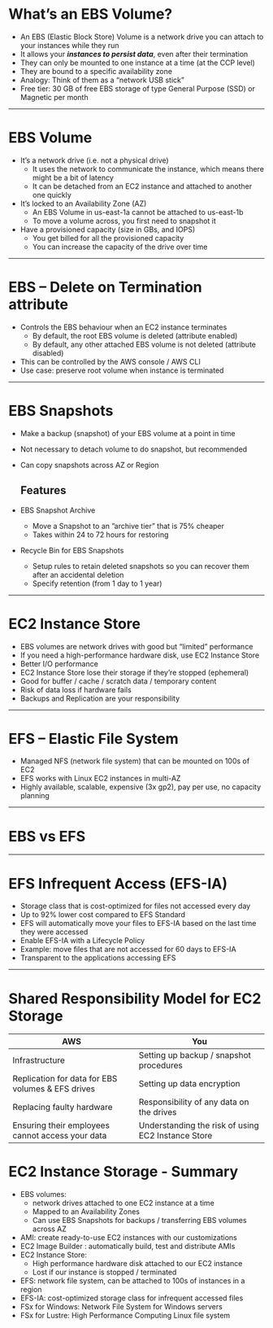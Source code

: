 # What’s an EBS Volume?
* An EBS (Elastic Block Store) Volume is a network drive you can attach to your instances while they run
* It allows your ***instances to persist data***, even after their termination
* They can only be mounted to one instance at a time (at the CCP level)
* They are bound to a specific availability zone
* Analogy: Think of them as a “network USB stick”
* Free tier: 30 GB of free EBS storage of type General Purpose (SSD) or Magnetic per month

---

# EBS Volume
* It’s a network drive (i.e. not a physical drive)
  * It uses the network to communicate the instance, which means there might be a bit of latency
  * It can be detached from an EC2 instance and attached to another one quickly
* It’s locked to an Availability Zone (AZ)
  * An EBS Volume in us-east-1a cannot be attached to us-east-1b
  * To move a volume across, you first need to snapshot it
* Have a provisioned capacity (size in GBs, and IOPS)
  * You get billed for all the provisioned capacity
  * You can increase the capacity of the drive over time

---

# EBS – Delete on Termination attribute
* Controls the EBS behaviour when an EC2 instance terminates
  * By default, the root EBS volume is deleted (attribute enabled)
  * By default, any other attached EBS volume is not deleted (attribute disabled)
* This can be controlled by the AWS console / AWS CLI
* Use case: preserve root volume when instance is terminated

---
# EBS Snapshots
* Make a backup (snapshot) of your EBS volume at a point in time
* Not necessary to detach volume to do snapshot, but recommended
* Can copy snapshots across AZ or Region

    ## Features
* EBS Snapshot Archive
  * Move a Snapshot to an ”archive tier” that is 75% cheaper
  * Takes within 24 to 72 hours for restoring

* Recycle Bin for EBS Snapshots
  * Setup rules to retain deleted snapshots so you can recover them after an accidental deletion
  * Specify retention (from 1 day to 1 year)

---

# EC2 Instance Store
* EBS volumes are network drives with good but “limited” performance
* If you need a high-performance hardware disk, use EC2 Instance Store
* Better I/O performance
* EC2 Instance Store lose their storage if they’re stopped (ephemeral)
* Good for buffer / cache / scratch data / temporary content
* Risk of data loss if hardware fails
* Backups and Replication are your responsibility

---
# EFS – Elastic File System
* Managed NFS (network file system) that can be mounted on 100s of EC2
* EFS works with Linux EC2 instances in multi-AZ
* Highly available, scalable, expensive (3x gp2), pay per use, no capacity planning

---
# EBS vs EFS


---
# EFS Infrequent Access (EFS-IA)
* Storage class that is cost-optimized for files not accessed every day
* Up to 92% lower cost compared to EFS Standard
* EFS will automatically move your files to EFS-IA based on the last time they were accessed
* Enable EFS-IA with a Lifecycle Policy
* Example: move files that are not accessed for 60 days to EFS-IA
* Transparent to the applications accessing EFS

---
# Shared Responsibility Model for EC2 Storage
| AWS                                               | You                                                |
|---------------------------------------------------|----------------------------------------------------|
| Infrastructure                                    | Setting up backup / snapshot procedures            |
| Replication for data for EBS volumes & EFS drives | Setting up data encryption                         |
| Replacing faulty hardware                         | Responsibility of any data on the drives           |
| Ensuring their employees cannot access your data  | Understanding the risk of using EC2 Instance Store |

# EC2 Instance Storage - Summary
* EBS volumes:
  * network drives attached to one EC2 instance at a time
  * Mapped to an Availability Zones
  * Can use EBS Snapshots for backups / transferring EBS volumes across AZ
* AMI: create ready-to-use EC2 instances with our customizations
* EC2 Image Builder : automatically build, test and distribute AMIs
* EC2 Instance Store:
  * High performance hardware disk attached to our EC2 instance
  * Lost if our instance is stopped / terminated
* EFS: network file system, can be attached to 100s of instances in a region
* EFS-IA: cost-optimized storage class for infrequent accessed files
* FSx for Windows: Network File System for Windows servers
* FSx for Lustre: High Performance Computing Linux file system